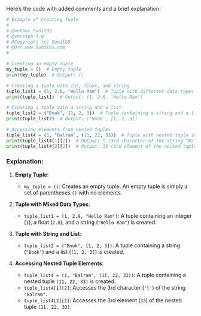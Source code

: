 Here’s the code with added comments and a brief explanation:

```python
# Example of Creating Tuple
#
# @author SunilOS  
# @version 1.0
# @Copyright (c) SunilOS  
# @Url www.SunilOs.com
#

# Creating an empty tuple
my_tuple = ()  # Empty tuple
print(my_tuple)  # Output: ()

# Creating a tuple with int, float, and string
tuple_list1 = (1, 2.8, "Hello Ram")  # Tuple with different data types
print(tuple_list1)  # Output: (1, 2.8, 'Hello Ram')

# Creating a tuple with a string and a list
tuple_list2 = ("Book", [1, 2, 3])  # Tuple containing a string and a list
print(tuple_list2)  # Output: ('Book', [1, 2, 3])

# Accessing elements from nested tuples
tuple_list4 = (1, "Balram", (11, 22, 33))  # Tuple with nested tuple inside
print(tuple_list4[1][2])  # Output: l (3rd character of the string "Balram")
print(tuple_list4[2][2])  # Output: 33 (3rd element of the nested tuple (11, 22, 33))
```

### Explanation:

1. **Empty Tuple**:
   - `my_tuple = ()`: Creates an empty tuple. An empty tuple is simply a set of parentheses `()` with no elements.

2. **Tuple with Mixed Data Types**:
   - `tuple_list1 = (1, 2.8, "Hello Ram")`: A tuple containing an integer (`1`), a float (`2.8`), and a string (`"Hello Ram"`) is created.

3. **Tuple with String and List**:
   - `tuple_list2 = ("Book", [1, 2, 3])`: A tuple containing a string (`"Book"`) and a list (`[1, 2, 3]`) is created.

4. **Accessing Nested Tuple Elements**:
   - `tuple_list4 = (1, "Balram", (11, 22, 33))`: A tuple containing a nested tuple `(11, 22, 33)` is created.
   - `tuple_list4[1][2]`: Accesses the 3rd character (`'l'`) of the string `"Balram"`.
   - `tuple_list4[2][2]`: Accesses the 3rd element (`33`) of the nested tuple `(11, 22, 33)`.
